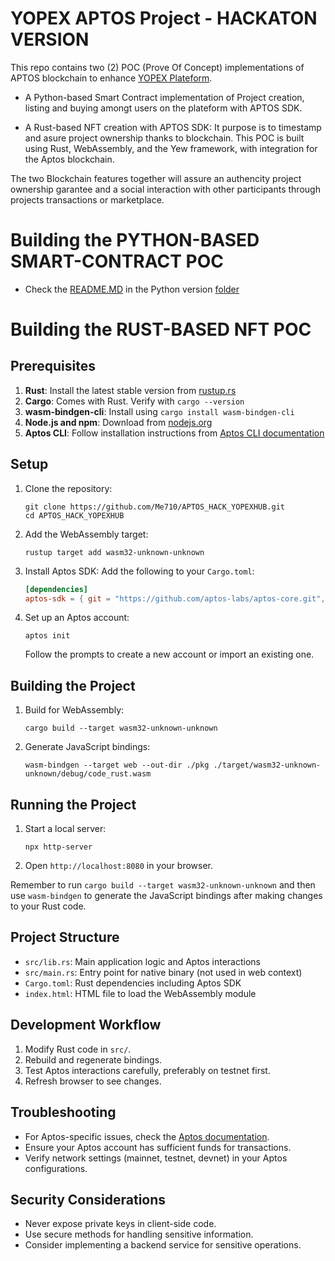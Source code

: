 # YOPEX APTOS Project - HACKATON VERSION 

This repo contains two (2) POC (Prove Of Concept) implementations of APTOS blockchain to enhance [YOPEX Plateform](https://yopexhub.com).

   - A Python-based Smart Contract implementation of Project creation, listing and buying amongt users on the plateform with APTOS SDK.

   - A Rust-based NFT creation with APTOS SDK: It purpose is to timestamp and asure project ownership thanks to blockchain. This POC is built using Rust, WebAssembly, and the Yew framework, with integration for the Aptos blockchain.

   

The two Blockchain features together will assure an authencity project ownership garantee and a social interaction with other participants through projects transactions or marketplace.

# Building the PYTHON-BASED SMART-CONTRACT POC

   - Check the [README.MD](https://github.com/Me710/APTOS_HACK_YOPEXHUB/tree/main/Python_version) in the Python version [folder](https://github.com/Me710/APTOS_HACK_YOPEXHUB/tree/main/Python_version) 

# Building the RUST-BASED NFT POC

## Prerequisites

1. **Rust**: Install the latest stable version from [rustup.rs](https://rustup.rs/)
2. **Cargo**: Comes with Rust. Verify with `cargo --version`
3. **wasm-bindgen-cli**: Install using `cargo install wasm-bindgen-cli`
4. **Node.js and npm**: Download from [nodejs.org](https://nodejs.org/)
5. **Aptos CLI**: Follow installation instructions from [Aptos CLI documentation](https://aptos.dev/cli-tools/aptos-cli-tool/install-aptos-cli)

## Setup

1. Clone the repository:
   ```
   git clone https://github.com/Me710/APTOS_HACK_YOPEXHUB.git
   cd APTOS_HACK_YOPEXHUB
   ```

2. Add the WebAssembly target:
   ```
   rustup target add wasm32-unknown-unknown
   ```

3. Install Aptos SDK:
   Add the following to your `Cargo.toml`:
   ```toml
   [dependencies]
   aptos-sdk = { git = "https://github.com/aptos-labs/aptos-core.git", rev = "devnet" }
   ```

4. Set up an Aptos account:
   ```
   aptos init
   ```
   Follow the prompts to create a new account or import an existing one.

## Building the Project

1. Build for WebAssembly:
   ```
   cargo build --target wasm32-unknown-unknown
   ```

2. Generate JavaScript bindings:
   ```
   wasm-bindgen --target web --out-dir ./pkg ./target/wasm32-unknown-unknown/debug/code_rust.wasm
   ```

## Running the Project

1. Start a local server:
   ```
   npx http-server
   ```

2. Open `http://localhost:8080` in your browser.


Remember to run `cargo build --target wasm32-unknown-unknown` and then use `wasm-bindgen` to generate the JavaScript bindings after making changes to your Rust code.

## Project Structure

- `src/lib.rs`: Main application logic and Aptos interactions
- `src/main.rs`: Entry point for native binary (not used in web context)
- `Cargo.toml`: Rust dependencies including Aptos SDK
- `index.html`: HTML file to load the WebAssembly module

## Development Workflow

1. Modify Rust code in `src/`.
2. Rebuild and regenerate bindings.
3. Test Aptos interactions carefully, preferably on testnet first.
4. Refresh browser to see changes.

## Troubleshooting

- For Aptos-specific issues, check the [Aptos documentation](https://aptos.dev/).
- Ensure your Aptos account has sufficient funds for transactions.
- Verify network settings (mainnet, testnet, devnet) in your Aptos configurations.

## Security Considerations

- Never expose private keys in client-side code.
- Use secure methods for handling sensitive information.
- Consider implementing a backend service for sensitive operations.
